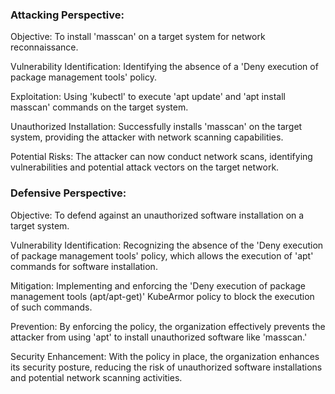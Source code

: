 ### Attacking Perspective:

Objective: To install 'masscan' on a target system for network reconnaissance.

Vulnerability Identification: Identifying the absence of a 'Deny execution of package management tools' policy.

Exploitation: Using 'kubectl' to execute 'apt update' and 'apt install masscan' commands on the target system.

Unauthorized Installation: Successfully installs 'masscan' on the target system, providing the attacker with network scanning capabilities.

Potential Risks: The attacker can now conduct network scans, identifying vulnerabilities and potential attack vectors on the target network.

### Defensive Perspective:

Objective: To defend against an unauthorized software installation on a target system.

Vulnerability Identification: Recognizing the absence of the 'Deny execution of package management tools' policy, which allows the execution of 'apt' commands for software installation.

Mitigation: Implementing and enforcing the 'Deny execution of package management tools (apt/apt-get)' KubeArmor policy to block the execution of such commands.

Prevention: By enforcing the policy, the organization effectively prevents the attacker from using 'apt' to install unauthorized software like 'masscan.'

Security Enhancement: With the policy in place, the organization enhances its security posture, reducing the risk of unauthorized software installations and potential network scanning activities.




